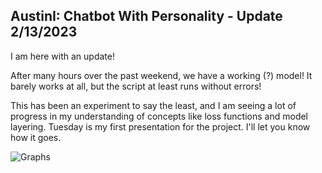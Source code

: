 ## AustinI: Chatbot With Personality - Update 2/13/2023

I am here with an update!  
  
After many hours over the past weekend, we have a working (?) model! It barely works at all, but the script at least runs without errors!  
  
This has been an experiment to say the least, and I am seeing a lot of progress in my understanding of concepts like loss functions and model layering. Tuesday is my first presentation for the project. I'll let you know how it goes.
  
![Graphs](/pontelaw.github.io/docs/assets/images/Figure_1.jpg)
